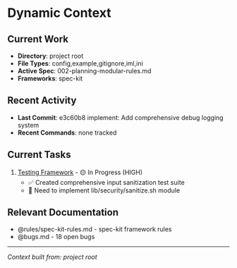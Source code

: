 # Dynamic Context
<!-- Generated: 2025-09-20 19:31:17 -->

## Current Work
- **Directory**: project root
- **File Types**: config,example,gitignore,iml,ini
- **Active Spec**: 002-planning-modular-rules.md
- **Frameworks**: spec-kit

## Recent Activity
- **Last Commit**: e3c60b8 implement: Add comprehensive debug logging system
- **Recent Commands**: none tracked

## Current Tasks
1. [Testing Framework](./active/06-testing-framework.md) - 🟡 In Progress (HIGH)
   - ✅ Created comprehensive input sanitization test suite
   - 🔴 Need to implement lib/security/sanitize.sh module

## Relevant Documentation
- @rules/spec-kit-rules.md - spec-kit framework rules
- @bugs.md - 18 open bugs

---
*Context built from: project root*
